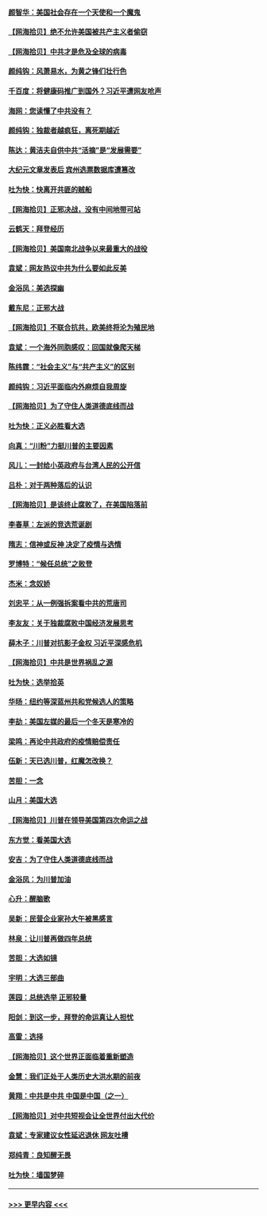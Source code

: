 #### [颜智华：美国社会存在一个天使和一个魔鬼](../pages/nsc993/n12574299.md?t=11260202) 
#### [【网海拾贝】绝不允许美国被共产主义者偷窃](../pages/nsc993/n12573396.md?t=11260202) 
#### [【网海拾贝】中共才是危及全球的病毒](../pages/nsc993/n12571204.md?t=11260202) 
#### [颜纯钩：风萧易水，为黄之锋们壮行色](../pages/nsc993/n12571487.md?t=11260202) 
#### [千百度：将健康码推广到国外？习近平遭网友呛声](../pages/nsc993/n12570808.md?t=11260202) 
#### [海网：您读懂了中共没有？](../pages/nsc993/n12570487.md?t=11260202) 
#### [颜纯钩：独裁者越疯狂，离死期越近](../pages/nsc993/n12569055.md?t=11260202) 
#### [陈达：黄洁夫自供中共“活摘”是“发展需要”](../pages/nsc993/n12568541.md?t=11260202) 
#### [大纪元文章发表后 宾州选票数据库遭篡改](../pages/nsc993/n12568105.md?t=11260202) 
#### [吐为快：快离开共匪的贼船](../pages/nsc993/n12568462.md?t=11260202) 
#### [【网海拾贝】正邪决战，没有中间地带可站](../pages/nsc993/n12568439.md?t=11260202) 
#### [云鹤天：拜登经历](../pages/nsc993/n12567294.md?t=11260202) 
#### [【网海拾贝】美国南北战争以来最重大的战役](../pages/nsc993/n12567247.md?t=11260202) 
#### [袁斌：网友热议中共为什么要如此反美](../pages/nsc993/n12567162.md?t=11260202) 
#### [金浴凤：美选探幽](../pages/nsc993/n12567147.md?t=11260202) 
#### [戴东尼：正邪大战](../pages/nsc993/n12567033.md?t=11260202) 
#### [【网海拾贝】不联合抗共，欧美终将沦为殖民地](../pages/nsc993/n12565068.md?t=11260202) 
#### [袁斌：一个海外同胞感叹：回国就像爬天梯](../pages/nsc993/n12564986.md?t=11260202) 
#### [陈纬霆：“社会主义”与“共产主义”的区别](../pages/nsc993/n12562417.md?t=11260202) 
#### [颜纯钩：习近平面临内外麻烦自我周旋](../pages/nsc993/n12563356.md?t=11260202) 
#### [【网海拾贝】为了守住人类道德底线而战](../pages/nsc993/n12562542.md?t=11260202) 
#### [吐为快：正义必胜看大选](../pages/nsc993/n12561967.md?t=11260202) 
#### [向真：“川粉”力挺川普的主要因素](../pages/nsc993/n12560774.md?t=11260202) 
#### [风儿：一封给小英政府与台湾人民的公开信](../pages/nsc993/n12560581.md?t=11260202) 
#### [吕朴：对于两种落后的认识](../pages/nsc993/n12560492.md?t=11260202) 
#### [【网海拾贝】是该终止腐败了，在美国陷落前](../pages/nsc993/n12559936.md?t=11260202) 
#### [李春草：左派的竞选荒诞剧](../pages/nsc993/n12558380.md?t=11260202) 
#### [隋志：信神或反神 决定了疫情与选情](../pages/nsc993/n12558255.md?t=11260202) 
#### [罗博特：“候任总统”之败登](../pages/nsc993/n12558189.md?t=11260202) 
#### [杰米：念奴娇](../pages/nsc993/n12558174.md?t=11260202) 
#### [刘忠平：从一例强拆案看中共的荒唐司](../pages/nsc993/n12558036.md?t=11260202) 
#### [李友友：关于独裁腐败中国经济发展思考](../pages/nsc993/n12558004.md?t=11260202) 
#### [薛木子：川普对抗影子金权 习近平深感危机](../pages/nsc993/n12557342.md?t=11260202) 
#### [【网海拾贝】中共是世界祸乱之源](../pages/nsc993/n12555353.md?t=11260202) 
#### [吐为快：选举拾英](../pages/nsc993/n12555041.md?t=11260202) 
#### [华旸：纽约等深蓝州共和党候选人的策略](../pages/nsc993/n12554309.md?t=11260202) 
#### [李劼：美国左媒的最后一个冬天是寒冷的](../pages/nsc993/n12552947.md?t=11260202) 
#### [梁鸣：再论中共政府的疫情赔偿责任](../pages/nsc993/n12553012.md?t=11260202) 
#### [伍新：天已选川普，红魔怎改换？](../pages/nsc993/n12552970.md?t=11260202) 
#### [苦胆：一念](../pages/nsc993/n12552957.md?t=11260202) 
#### [山月：美国大选](../pages/nsc993/n12552446.md?t=11260202) 
#### [【网海拾贝】川普在领导美国第四次命运之战](../pages/nsc993/n12551973.md?t=11260202) 
#### [东方觉：看美国大选](../pages/nsc993/n12551647.md?t=11260202) 
#### [安吉：为了守住人类道德底线而战](../pages/nsc993/n12551111.md?t=11260202) 
#### [金浴凤：为川普加油](../pages/nsc993/n12551085.md?t=11260202) 
#### [心升：醒脑歌](../pages/nsc993/n12550984.md?t=11260202) 
#### [吴新：民营企业家孙大午被黑感言](../pages/nsc993/n12550656.md?t=11260202) 
#### [林泉：让川普再做四年总统](../pages/nsc993/n12550640.md?t=11260202) 
#### [苦胆：大选如镜](../pages/nsc993/n12550630.md?t=11260202) 
#### [宇明：大选三部曲](../pages/nsc993/n12550603.md?t=11260202) 
#### [莲园：总统选举 正邪较量](../pages/nsc993/n12550594.md?t=11260202) 
#### [阳剑：到这一步，拜登的命运真让人担忧](../pages/nsc993/n12549093.md?t=11260202) 
#### [高雷：选择](../pages/nsc993/n12549087.md?t=11260202) 
#### [【网海拾贝】这个世界正面临着重新塑造](../pages/nsc993/n12548326.md?t=11260202) 
#### [金慧：我们正处于人类历史大洪水期的前夜](../pages/nsc993/n12547914.md?t=11260202) 
#### [黄翔：中共是中共 中国是中国（之一）](../pages/nsc993/n12547576.md?t=11260202) 
#### [【网海拾贝】对中共短视会让全世界付出大代价](../pages/nsc993/n12546043.md?t=11260202) 
#### [袁斌：专家建议女性延迟退休 网友吐槽](../pages/nsc993/n12545424.md?t=11260202) 
#### [郑纯青：良知醒无畏](../pages/nsc993/n12545394.md?t=11260202) 
#### [吐为快：墙国梦碎](../pages/nsc993/n12545309.md?t=11260202) 

----
#### [ >>> 更早内容 <<< ](../indexes/nsc993-earlier.md)
